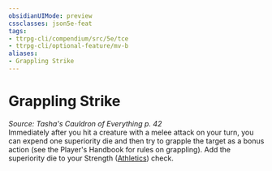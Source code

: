 ```yaml
---
obsidianUIMode: preview
cssclasses: json5e-feat
tags:
- ttrpg-cli/compendium/src/5e/tce
- ttrpg-cli/optional-feature/mv-b
aliases:
- Grappling Strike
---
```

# Grappling Strike
*Source: Tasha's Cauldron of Everything p. 42*  
Immediately after you hit a creature with a melee attack on your turn, you can expend one superiority die and then try to grapple the target as a bonus action (see the Player's Handbook for rules on grappling). Add the superiority die to your Strength ([Athletics](Інструменти%20ДМ/CLI/rules/skills.md#Athletics)) check.